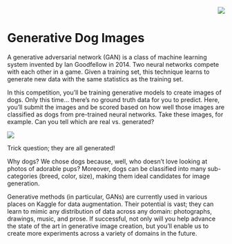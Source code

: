 <p align="right">
  <img /

![](https://www.kaggle.com/static/images/site-logo.png)

# Generative Dog Images

A generative adversarial network (GAN) is a class of machine learning system invented by Ian Goodfellow in 2014. Two neural networks compete with each other in a game. Given a training set, this technique learns to generate new data with the same statistics as the training set.

In this competition, you’ll be training generative models to create images of dogs. Only this time… there’s no ground truth data for you to predict. Here, you’ll submit the images and be scored based on how well those images are classified as dogs from pre-trained neural networks. Take these images, for example. Can you tell which are real vs. generated?

![](https://storage.googleapis.com/kaggle-media/competitions/GAN/dogs.png)

Trick question; they are all generated!

Why dogs? We chose dogs because, well, who doesn’t love looking at photos of adorable pups? Moreover, dogs can be classified into many sub-categories (breed, color, size), making them ideal candidates for image generation.

Generative methods (in particular, GANs) are currently used in various places on Kaggle for data augmentation. Their potential is vast; they can learn to mimic any distribution of data across any domain: photographs, drawings, music, and prose. If successful, not only will you help advance the state of the art in generative image creation, but you’ll enable us to create more experiments across a variety of domains in the future.
